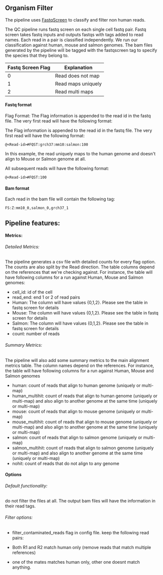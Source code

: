 ## Organism Filter

The pipeline uses [FastqScreen](https://www.bioinformatics.babraham.ac.uk/projects/fastq_screen/) to classify and filter non human reads. 

The QC pipeline runs fastq screen on each single cell fastq pair.  Fastq screen takes fastq inputs and outputs fastqs with tags added to read names. Each read in a pair is classified independently. We run our classification against human, mouse and salmon genomes. The bam files generated by the pipeline will be tagged with the fastqscreen tag to specify the species that they belong to.  

| Fastq Screen Flag| Explanation|
|----|----|
|0|Read does not map|
|1|Read maps uniquely|
|2|Read multi maps|

#### Fastq format
Flag Format:
The Flag information is appended to the read id in the fastq file. The very first read will have the following format:


The Flag information is appended to the read id in the fastq file. The very first read will have the following format:
```
@<Read-id>#FQST:grch37:mm10:salmon:100
```
In this example, the read uniquely maps to the human genome and doesn't align to Mouse or Salmon genome at all.

All subsequent reads will have the following format:
```
@<Read-id>#FQST:100
```

#### Bam format

Each read in the bam file will contain the following tag:

```
FS:Z:mm10_0,salmon_0,grch37_1
```


## Pipeline features:

#### Metrics:

###### Detailed Metrics:

The pipeline generates a csv file with detailed counts for every flag option. The counts are also split by the Read direction.  The table columns depend on the references that we're checking against. For instance, the table will have following columns for a run against Human, Mouse and Salmon genomes:

* cell_id: id of the cell
* read_end: end 1 or 2 of read pairs
* Human: The column will have values {0,1,2}. Please see the table in fastq screen for details
* Mouse: The column will have values {0,1,2}. Please see the table in fastq screen for details
* Salmon: The column will have values {0,1,2}. Please see the table in fastq screen for details
* count: number of reads

###### Summary Metrics:

The pipeline will also add some summary metrics to the main alignment metrics table. The column names depend on the references.  For instance, the table will have following columns for a run against Human, Mouse and Salmon genomes

* human: count of reads that align to human genome (uniquely or multi-map)
* human_multihit: count of reads that align to human genome (uniquely or multi-map) and also align to another genome at the same time (uniquely or multi-map)
* mouse: count of reads that align to mouse genome (uniquely or multi-map)
* mouse_multihit: count of reads that align to mouse genome (uniquely or multi-map) and also align to another genome at the same time (uniquely or multi-map)
* salmon: count of reads that align to salmon genome (uniquely or multi-map)
* salmon_multihit: count of reads that align to salmon genome (uniquely or multi-map) and also align to another genome at the same time (uniquely or multi-map)
* nohit: count of reads that do not align to any genome


#### Options

###### Default functionality:

do not filter the files at all. The output bam files will have the information in their read tags.


###### Filter options:

* filter_contaminated_reads flag in config file.
keep the following read pairs:

* Both R1 and R2 match human only (remove reads that match multiple references)
* one of the mates matches human only, other one doesnt match anything.